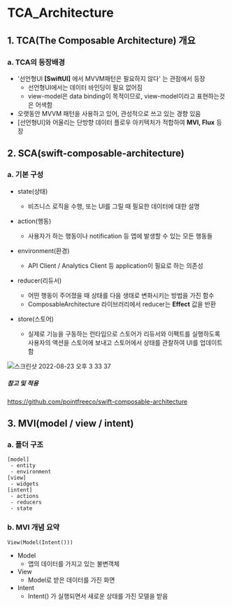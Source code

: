 # TCA_Architecture

## 1. TCA(The Composable Architecture) 개요
### a.  TCA의 등장배경
* '선언형UI **[SwiftUI]** 에서 MVVM패턴은 필요하지 않다' 는 관점에서 등장
  * 선언형UI에서는 데이터 바인딩이 필요 없어짐
  * view-model은 data binding이 목적이므로, view-model이라고 표현하는것은 어색함
* 오랫동안 MVVM 패턴을 사용하고 있어, 관성적으로 쓰고 있는 경향 있음
* [선언형UI]와 어울리는 단방향 데이터 플로우 아키텍처가 적합하여 **MVI, Flux** 등장

  
## 2. SCA(swift-composable-architecture)

### a. 기본 구성
* state(상태)
  * 비즈니스 로직을 수행, 또는 UI를 그릴 때 필요한 데이터에 대한 설명
  
* action(행동)
  * 사용자가 하는 행동이나 notification 등 앱에 발생할 수 있는 모든 행동들

* environment(환경)
  * API Client / Analytics Client 등 application이 필요로 하는 의존성

* reducer(리듀서)
  * 어떤 행동이 주어졌을 때 상태를 다음 생태로 변화시키는 방법을 가진 함수
  * ComposableArchitecture 라이브러리에서 reducer는 **Effect** 값을 반환
  
* store(스토어)
  * 실제로 기능을 구동하는 런타임으로 스토어가 리듀서와 이펙트를 실행하도록 사용자의 액션을 스토어에 보내고 스토어에서 상태를 관찰하여 UI를 업데이트함
  

![스크린샷 2022-08-23 오후 3 33 37](https://user-images.githubusercontent.com/47517621/186087272-9c84d740-9fdf-4c9e-8abc-5a2595df5188.png)

##### 참고 및 적용 
https://github.com/pointfreeco/swift-composable-architecture

## 3. MVI(model / view / intent)
### a. 폴더 구조
```
[model]
 - entity
 - environment
[view]
 - widgets
[intent]
 - actions
 - reducers
 - state
```

### b. MVI 개념 요약
```
View(Model(Intent()))
```

* Model
  * 앱의 데이터를 가지고 있는 불변객체
* View
  * Model로 받은 데이터를 가진 화면
* Intent
  * Intent() 가 실행되면서 새로운 상태를 가진 모델을 받음



